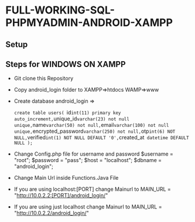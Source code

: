 # FULL-WORKING-SQL-PHPMYADMIN-ANDROID-XAMPP

## Setup
## Steps for WINDOWS ON XAMPP
  - Git clone this Repository
  - Copy android_login folder to XAMPP=>htdocs  WAMP=>www
  - Create database android_login => 
    
    `create table users(
   `id` int(11) primary key auto_increment,
   `unique_id` varchar(23) not null unique,
   `name` varchar(50) not null,
   `email` varchar(100) not null unique,
   `encrypted_password` varchar(250) not null,
   `otp` int(6) NOT NULL,
   `verified` int(1) NOT NULL DEFAULT '0',
   `created_at` datetime DEFAULT NULL
    );`
    
  - Change Config.php file for username and password
      $username = "root"; 
      $password = "pass"; 
      $host = "localhost"; 
      $dbname = "android_login"; 
  - Change Main Url inside Functions.Java File 
  - If you are using localhost:[PORT] change Mainurl to MAIN_URL = "http://10.0.2.2:[PORT]/android_login/"
  - If you are using just localhost change Mainurl to MAIN_URL = "http://10.0.2.2/android_login/"
